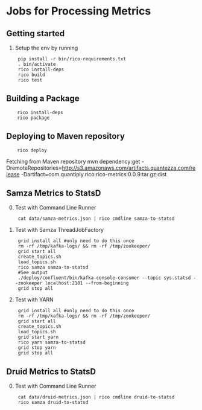 Jobs for Processing Metrics
===

Getting started
---    
1. Setup the env by running
 
        pip install -r bin/rico-requirements.txt
        . bin/activate
        rico install-deps
        rico build
        rico test
        
Building a Package
---
        rico install-deps
        rico package
        
Deploying to Maven repository
---
        rico deploy
        
Fetching from Maven repository
         mvn dependency:get -DremoteRepositories=http://s3.amazonaws.com/artifacts.quantezza.com/release -Dartifact=com.quantiply.rico:rico-metrics:0.0.9:tar.gz:dist
   
Samza Metrics to StatsD
---
0. Test with Command Line Runner

        cat data/samza-metrics.json | rico cmdline samza-to-statsd
 
1. Test with Samza ThreadJobFactory
    
        grid install all #only need to do this once
        rm -rf /tmp/kafka-logs/ && rm -rf /tmp/zookeeper/
        grid start all
        create_topics.sh
        load_topics.sh
        rico samza samza-to-statsd
        #See output
        ./deploy/confluent/bin/kafka-console-consumer --topic sys.statsd --zookeeper localhost:2181 --from-beginning
        grid stop all
    
2. Test with YARN

		grid install all #only need to do this once
      	rm -rf /tmp/kafka-logs/ && rm -rf /tmp/zookeeper/
      	grid start all
      	create_topics.sh
    	load_topics.sh
		grid start yarn
		rico yarn samza-to-statsd
		grid stop yarn
		grid stop all

Druid Metrics to StatsD
---
0. Test with Command Line Runner

        cat data/druid-metrics.json | rico cmdline druid-to-statsd
        rico samza druid-to-statsd
